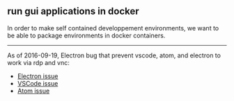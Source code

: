 ## run gui applications in docker

In order to make self contained developpement environments,
we want to be able to package environments in docker containers.

-------

As of 2016-09-19, Electron bug that prevent vscode, atom, and electron to work via rdp and vnc:

 - [Electron issue](https://github.com/electron/electron/issues/2256)
 - [VSCode issue](https://github.com/Microsoft/vscode/issues/3451)
 - [Atom issue](https://github.com/atom/atom/issues/4360)

